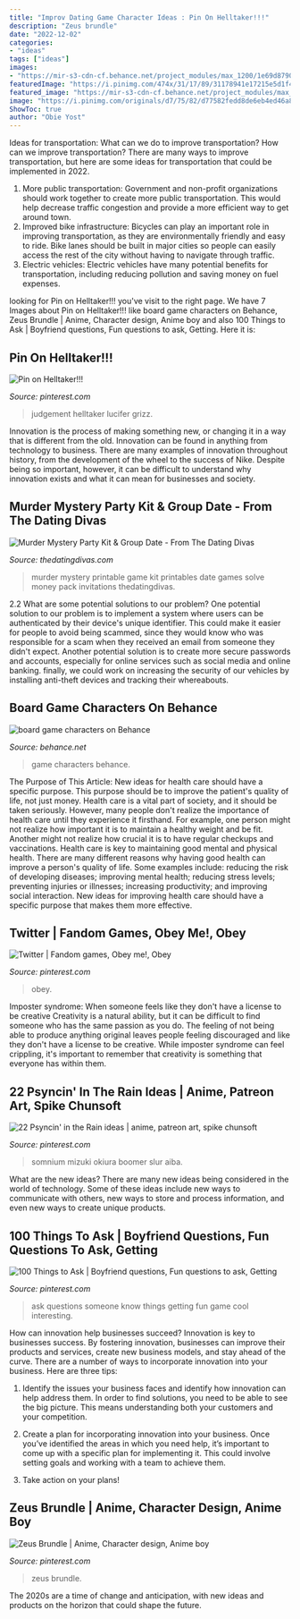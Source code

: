 ```yaml
---
title: "Improv Dating Game Character Ideas : Pin On Helltaker!!!"
description: "Zeus brundle"
date: "2022-12-02"
categories:
- "ideas"
tags: ["ideas"]
images:
- "https://mir-s3-cdn-cf.behance.net/project_modules/max_1200/1e69d879095147.5cb85eb64fa56.png"
featuredImage: "https://i.pinimg.com/474x/31/17/89/31178941e17215e5d1f440ecca9bb7ca.jpg"
featured_image: "https://mir-s3-cdn-cf.behance.net/project_modules/max_1200/1e69d879095147.5cb85eb64fa56.png"
image: "https://i.pinimg.com/originals/d7/75/82/d77582fedd8de6eb4ed46a848475b0bc.png"
ShowToc: true
author: "Obie Yost"
---
```



Ideas for transportation: What can we do to improve transportation?
How can we improve transportation? 
There are many ways to improve transportation, but here are some ideas for transportation that could be implemented in 2022.

1. More public transportation: Government and non-profit organizations should work together to create more public transportation. This would help decrease traffic congestion and provide a more efficient way to get around town.
2. Improved bike infrastructure: Bicycles can play an important role in improving transportation, as they are environmentally friendly and easy to ride. Bike lanes should be built in major cities so people can easily access the rest of the city without having to navigate through traffic. 
3. Electric vehicles: Electric vehicles have many potential benefits for transportation, including reducing pollution and saving money on fuel expenses.

	

		
looking for Pin on Helltaker!!! you've visit to the right page. We have 7 Images about Pin on Helltaker!!! like board game characters on Behance, Zeus Brundle | Anime, Character design, Anime boy and also 100 Things to Ask | Boyfriend questions, Fun questions to ask, Getting. Here it is:
		
    
## Pin On Helltaker!!!

<img loading=lazy src="https://i.pinimg.com/736x/9e/a1/7e/9ea17e33ab0a902b6ec54a53e09d6059.jpg" onerror="this.onerror=null;this.src='https://tse1.mm.bing.net/th?id=OIP.w3JslA3Tte8k3wJFt9CZOQHaFK&amp;pid=15.1';" alt="Pin on Helltaker!!!">

_Source: pinterest.com_

>judgement helltaker lucifer grizz. 

	

Innovation is the process of making something new, or changing it in a way that is different from the old. Innovation can be found in anything from technology to business. There are many examples of innovation throughout history, from the development of the wheel to the success of Nike. Despite being so important, however, it can be difficult to understand why innovation exists and what it can mean for businesses and society.

    
## Murder Mystery Party Kit &amp; Group Date - From The Dating Divas

<img loading=lazy src="http://www.thedatingdivas.com/wp-content/uploads/Murder-Mystery-Game-Printables.jpg" onerror="this.onerror=null;this.src='https://tse1.mm.bing.net/th?id=OIP.i5mWI4gWPpRQN1dBEttq3QHaKG&amp;pid=15.1';" alt="Murder Mystery Party Kit &amp; Group Date - From The Dating Divas">

_Source: thedatingdivas.com_

>murder mystery printable game kit printables date games solve money pack invitations thedatingdivas. 

	

2.2 What are some potential solutions to our problem?
One potential solution to our problem is to implement a system where users can be authenticated by their device's unique identifier. This could make it easier for people to avoid being scammed, since they would know who was responsible for a scam when they received an email from someone they didn't expect. Another potential solution is to create more secure passwords and accounts, especially for online services such as social media and online banking. finally, we could work on increasing the security of our vehicles by installing anti-theft devices and tracking their whereabouts.

    
## Board Game Characters On Behance

<img loading=lazy src="https://mir-s3-cdn-cf.behance.net/project_modules/max_1200/1e69d879095147.5cb85eb64fa56.png" onerror="this.onerror=null;this.src='https://tse4.mm.bing.net/th?id=OIP.aUkK4E5T5E2lRuF1M6FFfAHaJM&amp;pid=15.1';" alt="board game characters on Behance">

_Source: behance.net_

>game characters behance. 

	

The Purpose of This Article: New ideas for health care should have a specific purpose. This purpose should be to improve the patient's quality of life, not just money.
Health care is a vital part of society, and it should be taken seriously. However, many people don't realize the importance of health care until they experience it firsthand. For example, one person might not realize how important it is to maintain a healthy weight and be fit. Another might not realize how crucial it is to have regular checkups and vaccinations. Health care is key to maintaining good mental and physical health. There are many different reasons why having good health can improve a person's quality of life. Some examples include: reducing the risk of developing diseases; improving mental health; reducing stress levels; preventing injuries or illnesses; increasing productivity; and improving social interaction. New ideas for improving health care should have a specific purpose that makes them more effective.

    
## Twitter | Fandom Games, Obey Me!, Obey

<img loading=lazy src="https://i.pinimg.com/736x/00/a6/d3/00a6d31012a82b24085f95f91bd9193b.jpg" onerror="this.onerror=null;this.src='https://tse3.mm.bing.net/th?id=OIP.fnoiVX_TzEss1VQdtMhhlQHaOZ&amp;pid=15.1';" alt="Twitter | Fandom games, Obey me!, Obey">

_Source: pinterest.com_

>obey. 

	

Imposter syndrome: When someone feels like they don't have a license to be creative
Creativity is a natural ability, but it can be difficult to find someone who has the same passion as you do. The feeling of not being able to produce anything original leaves people feeling discouraged and like they don't have a license to be creative. While imposter syndrome can feel crippling, it's important to remember that creativity is something that everyone has within them.

    
## 22 Psyncin&#039; In The Rain Ideas | Anime, Patreon Art, Spike Chunsoft

<img loading=lazy src="https://i.pinimg.com/474x/31/17/89/31178941e17215e5d1f440ecca9bb7ca.jpg" onerror="this.onerror=null;this.src='https://tse3.mm.bing.net/th?id=OIP.CIjxlKOOph8vvt4FV-Rq7wAAAA&amp;pid=15.1';" alt="22 Psyncin&#039; in the Rain ideas | anime, patreon art, spike chunsoft">

_Source: pinterest.com_

>somnium mizuki okiura boomer slur aiba. 

	

What are the new ideas?
There are many new ideas being considered in the world of technology. Some of these ideas include new ways to communicate with others, new ways to store and process information, and even new ways to create unique products.

    
## 100 Things To Ask | Boyfriend Questions, Fun Questions To Ask, Getting

<img loading=lazy src="https://i.pinimg.com/originals/d7/75/82/d77582fedd8de6eb4ed46a848475b0bc.png" onerror="this.onerror=null;this.src='https://tse1.mm.bing.net/th?id=OIP.xc61YdYgik6v2YxYWAGIvwHaL2&amp;pid=15.1';" alt="100 Things to Ask | Boyfriend questions, Fun questions to ask, Getting">

_Source: pinterest.com_

>ask questions someone know things getting fun game cool interesting. 

	

How can innovation help businesses succeed?
Innovation is key to businesses success. By fostering innovation, businesses can improve their products and services, create new business models, and stay ahead of the curve. There are a number of ways to incorporate innovation into your business. Here are three tips:
1. Identify the issues your business faces and identify how innovation can help address them. In order to find solutions, you need to be able to see the big picture. This means understanding both your customers and your competition.

2. Create a plan for incorporating innovation into your business. Once you’ve identified the areas in which you need help, it’s important to come up with a specific plan for implementing it. This could involve setting goals and working with a team to achieve them.

3. Take action on your plans!

    
## Zeus Brundle | Anime, Character Design, Anime Boy

<img loading=lazy src="https://i.pinimg.com/736x/3c/b3/b9/3cb3b91a22b90de216b22d5c5441d8b5.jpg" onerror="this.onerror=null;this.src='https://tse3.mm.bing.net/th?id=OIP.YEiPBZ2W9JcRPTOfDkpM-wHaK7&amp;pid=15.1';" alt="Zeus Brundle | Anime, Character design, Anime boy">

_Source: pinterest.com_

>zeus brundle. 

	

The 2020s are a time of change and anticipation, with new ideas and products on the horizon that could shape the future.

